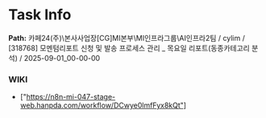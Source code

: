 # Task Info

**Path:** 카페24(주)\본사사업장\[CG]MI본부\MI인프라그룹\AI인프라2팀 / cylim / [318768] 모멘텀리포트 신청 및 발송 프로세스 관리 _ 목요일 리포트(동종카테고리 분석) / 2025-09-01_00-00-00

### WIKI
- ["https://n8n-mi-047-stage-web.hanpda.com/workflow/DCwye0lmfFyx8kQt"]

